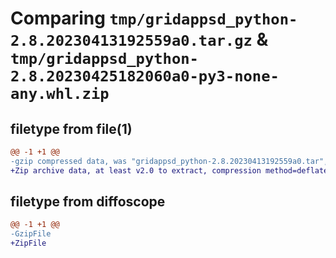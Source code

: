 # Comparing `tmp/gridappsd_python-2.8.20230413192559a0.tar.gz` & `tmp/gridappsd_python-2.8.20230425182060a0-py3-none-any.whl.zip`

## filetype from file(1)

```diff
@@ -1 +1 @@
-gzip compressed data, was "gridappsd_python-2.8.20230413192559a0.tar", max compression
+Zip archive data, at least v2.0 to extract, compression method=deflate
```

## filetype from diffoscope

```diff
@@ -1 +1 @@
-GzipFile
+ZipFile
```

